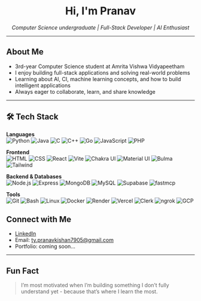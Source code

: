 <h1 align="center">Hi, I'm Pranav </h1>

<p align="center">
  <em>Computer Science undergraduate | Full-Stack Developer | AI Enthusiast</em>
</p>

---

## About Me

- 3rd-year Computer Science student at Amrita Vishwa Vidyapeetham  
- I enjoy building full-stack applications and solving real-world problems  
- Learning about AI, CI, machine learning concepts, and how to build intelligent applications
- Always eager to collaborate, learn, and share knowledge
---

## 🛠 Tech Stack

**Languages**  
![Python](https://img.shields.io/badge/-Python-05122A?style=flat&logo=python)
![Java](https://img.shields.io/badge/-Java-05122A?style=flat&logo=java)
![C](https://img.shields.io/badge/-C-05122A?style=flat&logo=c)
![C++](https://img.shields.io/badge/-C++-05122A?style=flat&logo=cplusplus)
![Go](https://img.shields.io/badge/-Go-05122A?style=flat&logo=go)
![JavaScript](https://img.shields.io/badge/-JavaScript-05122A?style=flat&logo=javascript)
![PHP](https://img.shields.io/badge/-PHP-05122A?style=flat&logo=php)


**Frontend**  
![HTML](https://img.shields.io/badge/-HTML-05122A?style=flat&logo=html5)
![CSS](https://img.shields.io/badge/-CSS-05122A?style=flat&logo=css3)
![React](https://img.shields.io/badge/-React-05122A?style=flat&logo=react)
![Vite](https://img.shields.io/badge/-Vite-05122A?style=flat&logo=vite)
![Chakra UI](https://img.shields.io/badge/-Chakra_UI-05122A?style=flat&logo=chakraui)
![Material UI](https://img.shields.io/badge/-Material_UI-05122A?style=flat&logo=mui)
![Bulma](https://img.shields.io/badge/-Bulma-05122A?style=flat&logo=bulma)
![Tailwind](https://img.shields.io/badge/-Tailwind_CSS-05122A?style=flat&logo=tailwindcss)

**Backend & Databases**  
![Node.js](https://img.shields.io/badge/-Node.js-05122A?style=flat&logo=nodedotjs)
![Express](https://img.shields.io/badge/-Express.js-05122A?style=flat&logo=express)
![MongoDB](https://img.shields.io/badge/-MongoDB-05122A?style=flat&logo=mongodb)
![MySQL](https://img.shields.io/badge/-MySQL-05122A?style=flat&logo=mysql)
![Supabase](https://img.shields.io/badge/-Supabase-05122A?style=flat&logo=supabase)
![fastmcp](https://img.shields.io/badge/-fastmcp-05122A?style=flat&logo=python)

**Tools**  
![Git](https://img.shields.io/badge/-Git-05122A?style=flat&logo=git)
![Bash](https://img.shields.io/badge/-Bash-05122A?style=flat&logo=gnubash)
![Linux](https://img.shields.io/badge/-Linux-05122A?style=flat&logo=linux)
![Docker](https://img.shields.io/badge/-Docker-05122A?style=flat&logo=docker)
![Render](https://img.shields.io/badge/-Render-05122A?style=flat&logo=render)
![Vercel](https://img.shields.io/badge/-Vercel-05122A?style=flat&logo=vercel)
![Clerk](https://img.shields.io/badge/-Clerk-05122A?style=flat&logo=clerk)
![ngrok](https://img.shields.io/badge/-ngrok-05122A?style=flat&logo=ngrok)
![GCP](https://img.shields.io/badge/-Google_Cloud-05122A?style=flat&logo=googlecloud) 

## Connect with Me

- [LinkedIn](https://linkedin.com/in/pranav-kishan-bb46492a0)  
- Email: ty.pranavkishan7905@gmail.com  
- Portfolio: coming soon...  

---

## Fun Fact

> I’m most motivated when I’m building something I don’t fully understand yet - because that’s where I learn the most.
